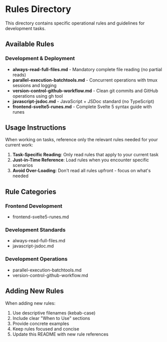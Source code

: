# Rules Directory

This directory contains specific operational rules and guidelines for development tasks.

## Available Rules

### Development & Deployment
- **always-read-full-files.md** - Mandatory complete file reading (no partial reads)
- **parallel-execution-batchtools.md** - Concurrent operations with tmux sessions and logging
- **version-control-github-workflow.md** - Clean git commits and GitHub operations using gh tool
- **javascript-jsdoc.md** - JavaScript + JSDoc standard (no TypeScript)
- **frontend-svelte5-runes.md** - Complete Svelte 5 syntax guide with runes

## Usage Instructions

When working on tasks, reference only the relevant rules needed for your current work:

1. **Task-Specific Reading**: Only read rules that apply to your current task
2. **Just-in-Time Reference**: Load rules when you encounter specific scenarios
3. **Avoid Over-Loading**: Don't read all rules upfront - focus on what's needed

## Rule Categories

### Frontend Development
- frontend-svelte5-runes.md

### Development Standards
- always-read-full-files.md
- javascript-jsdoc.md

### Development Operations
- parallel-execution-batchtools.md
- version-control-github-workflow.md

## Adding New Rules

When adding new rules:
1. Use descriptive filenames (kebab-case)
2. Include clear "When to Use" sections
3. Provide concrete examples
4. Keep rules focused and concise
5. Update this README with new rule references